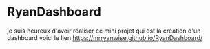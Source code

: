 # RyanDashboard
je suis heureux d'avoir réaliser ce mini projet qui est la création d'un dashboard 
voici le lien https://mrryanwise.github.io/RyanDashboard/

